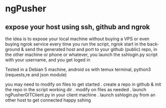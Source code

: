 # ngPusher
expose your host using ssh, github and ngrok
-----

the idea is to expose your local machine without 
buying a VPS or even buying ngrok service every 
time you run the script, ngrok start in the back-
ground & send the generated host and port to your
github (public) repo, in the other machine or 
phone or whatever, you launch the sshlogin.py 
script with your username, and you get loged in

Tested in a Debian 5 machine, android os with 
temux terminal, 
python3 (requests,re and json module)

you may need to modify on files to get started
 . create a repo in github & init the repo in the script working dir
 . modify on files as needed
 . launch ngPusherGITClient.py in your client machine
 . launch sshlogin.py from an other host to get connected
happy sshing
